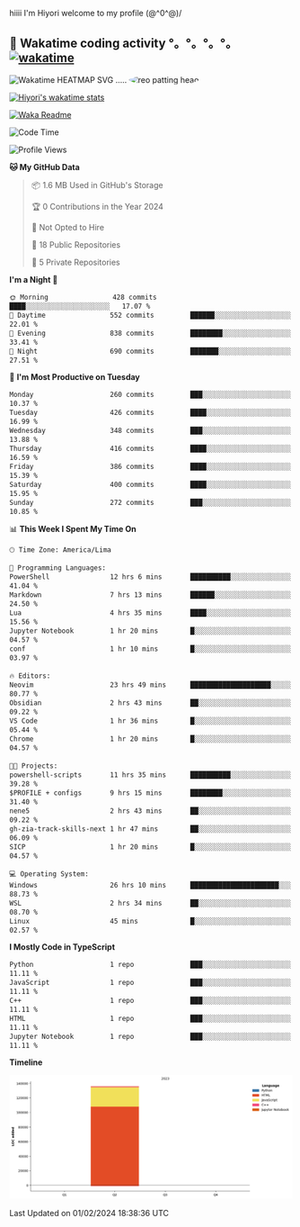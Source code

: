 hiiii I'm Hiyori welcome to my profile \(@^0^@)/

## 🦄 Wakatime coding activity °。°。°。°。[![wakatime](https://wakatime.com/badge/user/49dba2c5-26e1-43a7-9d07-e0f8613d1227.svg)](https://wakatime.com/@49dba2c5-26e1-43a7-9d07-e0f8613d1227) 
<img src="https://wakatime.com/share/@ziajoriii7/ef87015d-57e0-4afb-bb56-1a99a24ea312.svg" width="600" alt="Wakatime HEATMAP SVG"/> ..... <img src="https://i.postimg.cc/RFM2CQFY/reo-patting.webp" alt="reo patting head" width="200" style="border-radius: 50%;">

 [![Hiyori's wakatime stats](https://github-readme-stats.vercel.app/api/wakatime?username=ziajoriii7&theme=buefy&range=last_year&is_including_today=true&layout=compact&hide=markdown)](https://github.com/anuraghazra/github-readme-stats)
 

[![Waka Readme](https://github.com/hiyorijl/hiyorijl/actions/workflows/Waka%20Readme.yml/badge.svg)](https://github.com/hiyorijl/hiyorijl/actions/workflows/Waka%20Readme.yml)

<!--START_SECTION:waka-->
![Code Time](http://img.shields.io/badge/Code%20Time-588%20hrs%208%20mins-blue)

![Profile Views](http://img.shields.io/badge/Profile%20Views-1-blue)

**🐱 My GitHub Data** 

> 📦 1.6 MB Used in GitHub's Storage 
 > 
> 🏆 0 Contributions in the Year 2024
 > 
> 🚫 Not Opted to Hire
 > 
> 📜 18 Public Repositories 
 > 
> 🔑 5 Private Repositories 
 > 
**I'm a Night 🦉** 

```text
🌞 Morning                428 commits         ████░░░░░░░░░░░░░░░░░░░░░   17.07 % 
🌆 Daytime                552 commits         ██████░░░░░░░░░░░░░░░░░░░   22.01 % 
🌃 Evening                838 commits         ████████░░░░░░░░░░░░░░░░░   33.41 % 
🌙 Night                  690 commits         ███████░░░░░░░░░░░░░░░░░░   27.51 % 
```
📅 **I'm Most Productive on Tuesday** 

```text
Monday                   260 commits         ███░░░░░░░░░░░░░░░░░░░░░░   10.37 % 
Tuesday                  426 commits         ████░░░░░░░░░░░░░░░░░░░░░   16.99 % 
Wednesday                348 commits         ███░░░░░░░░░░░░░░░░░░░░░░   13.88 % 
Thursday                 416 commits         ████░░░░░░░░░░░░░░░░░░░░░   16.59 % 
Friday                   386 commits         ████░░░░░░░░░░░░░░░░░░░░░   15.39 % 
Saturday                 400 commits         ████░░░░░░░░░░░░░░░░░░░░░   15.95 % 
Sunday                   272 commits         ███░░░░░░░░░░░░░░░░░░░░░░   10.85 % 
```


📊 **This Week I Spent My Time On** 

```text
🕑︎ Time Zone: America/Lima

💬 Programming Languages: 
PowerShell               12 hrs 6 mins       ██████████░░░░░░░░░░░░░░░   41.04 % 
Markdown                 7 hrs 13 mins       ██████░░░░░░░░░░░░░░░░░░░   24.50 % 
Lua                      4 hrs 35 mins       ████░░░░░░░░░░░░░░░░░░░░░   15.56 % 
Jupyter Notebook         1 hr 20 mins        █░░░░░░░░░░░░░░░░░░░░░░░░   04.57 % 
conf                     1 hr 10 mins        █░░░░░░░░░░░░░░░░░░░░░░░░   03.97 % 

🔥 Editors: 
Neovim                   23 hrs 49 mins      ████████████████████░░░░░   80.77 % 
Obsidian                 2 hrs 43 mins       ██░░░░░░░░░░░░░░░░░░░░░░░   09.22 % 
VS Code                  1 hr 36 mins        █░░░░░░░░░░░░░░░░░░░░░░░░   05.44 % 
Chrome                   1 hr 20 mins        █░░░░░░░░░░░░░░░░░░░░░░░░   04.57 % 

🐱‍💻 Projects: 
powershell-scripts       11 hrs 35 mins      ██████████░░░░░░░░░░░░░░░   39.28 % 
$PROFILE + configs       9 hrs 15 mins       ████████░░░░░░░░░░░░░░░░░   31.40 % 
nene5                    2 hrs 43 mins       ██░░░░░░░░░░░░░░░░░░░░░░░   09.22 % 
gh-zia-track-skills-next 1 hr 47 mins        ██░░░░░░░░░░░░░░░░░░░░░░░   06.09 % 
SICP                     1 hr 20 mins        █░░░░░░░░░░░░░░░░░░░░░░░░   04.57 % 

💻 Operating System: 
Windows                  26 hrs 10 mins      ██████████████████████░░░   88.73 % 
WSL                      2 hrs 34 mins       ██░░░░░░░░░░░░░░░░░░░░░░░   08.70 % 
Linux                    45 mins             █░░░░░░░░░░░░░░░░░░░░░░░░   02.57 % 
```

**I Mostly Code in TypeScript** 

```text
Python                   1 repo              ███░░░░░░░░░░░░░░░░░░░░░░   11.11 % 
JavaScript               1 repo              ███░░░░░░░░░░░░░░░░░░░░░░   11.11 % 
C++                      1 repo              ███░░░░░░░░░░░░░░░░░░░░░░   11.11 % 
HTML                     1 repo              ███░░░░░░░░░░░░░░░░░░░░░░   11.11 % 
Jupyter Notebook         1 repo              ███░░░░░░░░░░░░░░░░░░░░░░   11.11 % 
```



**Timeline**

![Lines of Code chart](https://raw.githubusercontent.com/hiyorijl/hiyorijl/main/assets/bar_graph.png)


 Last Updated on 01/02/2024 18:38:36 UTC
<!--END_SECTION:waka-->
